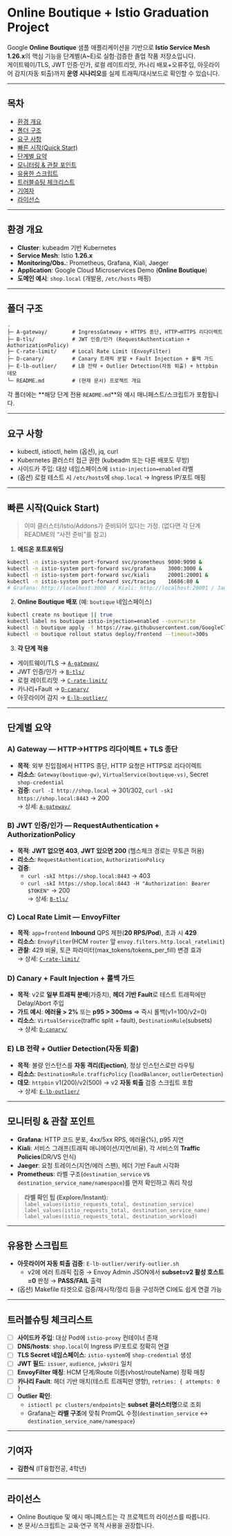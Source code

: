 # Online Boutique + Istio Graduation Project

Google **Online Boutique** 샘플 애플리케이션을 기반으로 **Istio Service Mesh 1.26.x**의 핵심 기능을 단계별(A~E)로 실험·검증한 졸업 작품 저장소입니다.  
게이트웨이/TLS, JWT 인증·인가, 로컬 레이트리밋, 카나리 배포+오류주입, 아웃라이어 감지(자동 퇴출)까지 **운영 시나리오**를 실제 트래픽/대시보드로 확인할 수 있습니다.

---

## 목차
- [환경 개요](#환경-개요)
- [폴더 구조](#폴더-구조)
- [요구 사항](#요구-사항)
- [빠른 시작(Quick Start)](#빠른-시작quick-start)
- [단계별 요약](#단계별-요약)
- [모니터링 & 관찰 포인트](#모니터링--관찰-포인트)
- [유용한 스크립트](#유용한-스크립트)
- [트러블슈팅 체크리스트](#트러블슈팅-체크리스트)
- [기여자](#기여자)
- [라이선스](#라이선스)

---

## 환경 개요
- **Cluster**: kubeadm 기반 Kubernetes  
- **Service Mesh**: Istio **1.26.x**  
- **Monitoring/Obs.**: Prometheus, Grafana, Kiali, Jaeger  
- **Application**: Google Cloud Microservices Demo (**Online Boutique**)  
- **도메인 예시**: `shop.local` (개발용, `/etc/hosts` 매핑)

---

## 폴더 구조
```
.
├─ A-gateway/        # IngressGateway + HTTPS 종단, HTTP→HTTPS 리다이렉트
├─ B-tls/            # JWT 인증/인가 (RequestAuthentication + AuthorizationPolicy)
├─ C-rate-limit/     # Local Rate Limit (EnvoyFilter)
├─ D-canary/         # Canary 트래픽 분할 + Fault Injection + 롤백 가드
├─ E-lb-outlier/     # LB 전략 + Outlier Detection(자동 퇴출) + httpbin 데모
└─ README.md         # (현재 문서) 프로젝트 개요
```
각 폴더에는 **해당 단계 전용 `README.md`**와 예시 매니페스트/스크립트가 포함됩니다.

---

## 요구 사항
- kubectl, istioctl, helm (옵션), jq, curl  
- Kubernetes 클러스터 접근 권한 (kubeadm 또는 다른 배포도 무방)  
- 사이드카 주입: 대상 네임스페이스에 `istio-injection=enabled` 라벨  
- (옵션) 로컬 테스트 시 `/etc/hosts`에 `shop.local` → Ingress IP/포트 매핑

---

## 빠른 시작(Quick Start)
> 이미 클러스터/Istio/Addons가 준비되어 있다는 가정. (없다면 각 단계 README의 “사전 준비”를 참고)

1) **애드온 포트포워딩**
```bash
kubectl -n istio-system port-forward svc/prometheus 9090:9090 &
kubectl -n istio-system port-forward svc/grafana    3000:3000 &
kubectl -n istio-system port-forward svc/kiali      20001:20001 &
kubectl -n istio-system port-forward svc/tracing    16686:80 &
# Grafana: http://localhost:3000  / Kiali: http://localhost:20001 / Jaeger: http://localhost:16686/jaeger
```

2) **Online Boutique 배포** (예: `boutique` 네임스페이스)
```bash
kubectl create ns boutique || true
kubectl label ns boutique istio-injection=enabled --overwrite
kubectl -n boutique apply -f https://raw.githubusercontent.com/GoogleCloudPlatform/microservices-demo/main/release/kubernetes-manifests.yaml
kubectl -n boutique rollout status deploy/frontend --timeout=300s
```

3) **각 단계 적용**  
- 게이트웨이/TLS → [`A-gateway/`](./A-gateway)  
- JWT 인증/인가 → [`B-tls/`](./B-tls)  
- 로컬 레이트리밋 → [`C-rate-limit/`](./C-rate-limit)  
- 카나리+Fault → [`D-canary/`](./D-canary)  
- 아웃라이어 감지 → [`E-lb-outlier/`](./E-lb-outlier)

---

## 단계별 요약
### A) Gateway — HTTP→HTTPS 리다이렉트 + TLS 종단
- **목적**: 외부 진입점에서 HTTPS 종단, HTTP 요청은 HTTPS로 리다이렉트  
- **리소스**: `Gateway(boutique-gw)`, `VirtualService(boutique-vs)`, Secret `shop-credential`  
- **검증**: `curl -I http://shop.local` → 301/302, `curl -skI https://shop.local:8443` → 200  
→ 상세: [`A-gateway/`](./A-gateway)

### B) JWT 인증/인가 — RequestAuthentication + AuthorizationPolicy
- **목적**: **JWT 없으면 403**, **JWT 있으면 200** (헬스체크 경로는 무토큰 허용)  
- **리소스**: `RequestAuthentication`, `AuthorizationPolicy`  
- **검증**:  
  - `curl -skI https://shop.local:8443` → 403  
  - `curl -skI https://shop.local:8443 -H "Authorization: Bearer $TOKEN"` → 200  
→ 상세: [`B-tls/`](./B-tls)

### C) Local Rate Limit — EnvoyFilter
- **목적**: `app=frontend` **Inbound** QPS 제한(**20 RPS/Pod**), 초과 시 **429**  
- **리소스**: `EnvoyFilter`(HCM `router` 앞 `envoy.filters.http.local_ratelimit`)  
- **관찰**: 429 비율, 토큰 파라미터(max_tokens/tokens_per_fill) 변경 효과  
→ 상세: [`C-rate-limit/`](./C-rate-limit)

### D) Canary + Fault Injection + 롤백 가드
- **목적**: v2로 **일부 트래픽 분배**(가중치), **헤더 기반 Fault**로 테스트 트래픽에만 Delay/Abort 주입  
- **가드 예시**: **에러율 > 2%** 또는 **p95 > 300ms** ⇒ 즉시 롤백(v1=100/v2=0)  
- **리소스**: `VirtualService`(traffic split + fault), `DestinationRule`(subsets)  
→ 상세: [`D-canary/`](./D-canary)

### E) LB 전략 + Outlier Detection(자동 퇴출)
- **목적**: 불량 인스턴스를 **자동 격리(Ejection)**, 정상 인스턴스로만 라우팅  
- **리소스**: `DestinationRule.trafficPolicy` (`loadBalancer`, `outlierDetection`)  
- **데모**: `httpbin` v1(200)/v2(500) → v2 **자동 퇴출** 검증 스크립트 포함  
→ 상세: [`E-lb-outlier/`](./E-lb-outlier)

---

## 모니터링 & 관찰 포인트
- **Grafana**: HTTP 코드 분포, 4xx/5xx RPS, 에러율(%), p95 지연  
- **Kiali**: 서비스 그래프(트래픽 애니메이션/지연/비율), 각 서비스의 **Traffic Policies**(DR/VS 인식)  
- **Jaeger**: 요청 트레이스(지연/에러 스팬), 헤더 기반 Fault 시각화  
- **Prometheus**: 라벨 구조(`destination_service` vs `destination_service_name/namespace`)를 먼저 확인하고 쿼리 작성

> **라벨 확인 팁 (Explore/Instant):**  
> `label_values(istio_requests_total, destination_service)`  
> `label_values(istio_requests_total, destination_service_name)`  
> `label_values(istio_requests_total, destination_workload)`

---

## 유용한 스크립트
- **아웃라이어 자동 퇴출 검증**: `E-lb-outlier/verify-outlier.sh`  
  - v2에 에러 트래픽 집중 → Envoy Admin JSON에서 **subset=v2 활성 호스트=0** 판정 → **PASS/FAIL** 출력
- (옵션) Makefile 타겟으로 검증/재시작/정리 등을 구성하면 CI에도 쉽게 연결 가능

---

## 트러블슈팅 체크리스트
- [ ] **사이드카 주입**: 대상 Pod에 `istio-proxy` 컨테이너 존재  
- [ ] **DNS/hosts**: `shop.local`이 Ingress IP/포트로 정확히 연결  
- [ ] **TLS Secret 네임스페이스**: `istio-system`에 `shop-credential` 생성  
- [ ] **JWT 필드**: `issuer`, `audience`, `jwksUri` 일치  
- [ ] **EnvoyFilter 매칭**: HCM 단계/Route 이름(vhost/routeName) 정확 매칭  
- [ ] **카나리 Fault**: 헤더 기반 매치(테스트 트래픽만 영향), `retries: { attempts: 0 }`  
- [ ] **Outlier 확인**:  
  - `istioctl pc clusters/endpoints`는 **subset 클러스터명**으로 조회  
  - Grafana는 **라벨 구조**에 맞춰 PromQL 수정(`destination_service` ↔ `destination_service_name/namespace`)  

---

## 기여자
- **김한식** (IT융합전공, 4학년)

---

## 라이선스
- Online Boutique 및 예시 매니페스트는 각 프로젝트의 라이선스를 따릅니다.  
- 본 문서/스크립트는 교육·연구 목적 사용을 권장합니다.
